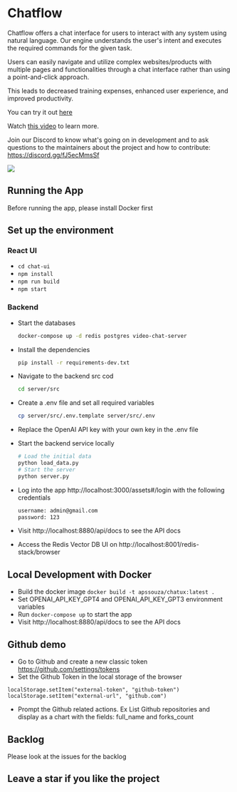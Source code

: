 # Chatflow

Chatflow offers a chat interface for users to interact with any system using natural language.
Our engine understands the user's intent and executes the required
commands for the given task.

Users can easily navigate and utilize complex websites/products with multiple pages and
functionalities through a chat interface rather than using a point-and-click
approach.

This leads to decreased training expenses, enhanced user experience, and improved
productivity.

You can try it out [here](http://apps.newaisolutions.com/)

Watch [this video](https://youtu.be/S_-6Oi1Zq1o?si=7TwD9pZq47uFMf1) to learn more.

Join our Discord to know what's going on in development and to ask questions to the maintainers about the project and how to contribute: https://discord.gg/fJ5ecMmsSf

<img src="declarative-imperative.png">

## Running the App
Before running the app, please install Docker first

## Set up the environment

### React UI
- `cd chat-ui`
- `npm install`
- `npm run build`
- `npm start`

### Backend

- Start the databases
    ```bash
    docker-compose up -d redis postgres video-chat-server
    ```
- Install the dependencies
    ```bash
    pip install -r requirements-dev.txt
    ```
- Navigate to the backend src cod 
    ```bash
    cd server/src
    ```
  
- Create a .env file and set all required variables
    ```bash
    cp server/src/.env.template server/src/.env
    ```
- Replace the OpenAI API key with your own key in the .env file
  
- Start the backend service locally
    ```bash
  # Load the initial data
   python load_data.py
  # Start the server
   python server.py
    ```
  
- Log into the app http://localhost:3000/assets#/login with the following credentials
    ```bash
    username: admin@gmail.com
    password: 123
    ```
- Visit http://localhost:8880/api/docs to see the API docs
- Access the Redis Vector DB UI on http://localhost:8001/redis-stack/browser

## Local Development with Docker
- Build the docker image `docker build -t apssouza/chatux:latest .`
- Set OPENAI_API_KEY_GPT4 and OPENAI_API_KEY_GPT3 environment variables
- Run `docker-compose up` to start the app
- Visit http://localhost:8880/api/docs to see the API docs

## Github demo
- Go to Github and create a new classic token https://github.com/settings/tokens
- Set the Github Token in the local storage of the browser
```
localStorage.setItem("external-token", "github-token")
localStorage.setItem("external-url", "github.com")
```
- Prompt the Github related actions. Ex List Github repositories and display as a chart with the fields: full_name and forks_count

## Backlog
Please look at the issues for the backlog

## Leave a star if you like the project
